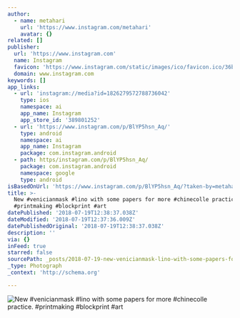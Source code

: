 ```yaml
---
author:
  - name: metahari
    url: 'https://www.instagram.com/metahari'
    avatar: {}
related: []
publisher:
  url: 'https://www.instagram.com'
  name: Instagram
  favicon: 'https://www.instagram.com/static/images/ico/favicon.ico/36b3ee2d91ed.ico'
  domain: www.instagram.com
keywords: []
app_links:
  - url: 'instagram://media?id=1826279572788736042'
    type: ios
    namespace: ai
    app_name: Instagram
    app_store_id: '389801252'
  - url: 'https://www.instagram.com/p/BlYP5hsn_Aq/'
    type: android
    namespace: ai
    app_name: Instagram
    package: com.instagram.android
  - path: https/instagram.com/p/BlYP5hsn_Aq/
    package: com.instagram.android
    namespace: google
    type: android
isBasedOnUrl: 'https://www.instagram.com/p/BlYP5hsn_Aq/?taken-by=metahari'
title: >-
  New #venicianmask #lino with some papers for more #chinecolle practice.
  #printmaking #blockprint #art
datePublished: '2018-07-19T12:38:37.038Z'
dateModified: '2018-07-19T12:37:36.009Z'
datePublishedOriginal: '2018-07-19T12:38:37.038Z'
description: ''
via: {}
inFeed: true
starred: false
sourcePath: _posts/2018-07-19-new-venicianmask-lino-with-some-papers-for-more-chinecoll.md
_type: Photograph
_context: 'http://schema.org'

---
```

![New #venicianmask #lino with some papers for more #chinecolle practice. #printmaking #blockprint #art](https://scontent-iad3-1.cdninstagram.com/vp/7154ae4002fc109d62f204e4511bbba8/5BD29897/t51.2885-15/e35/36848658_933146606809901_3793501440098435072_n.jpg)